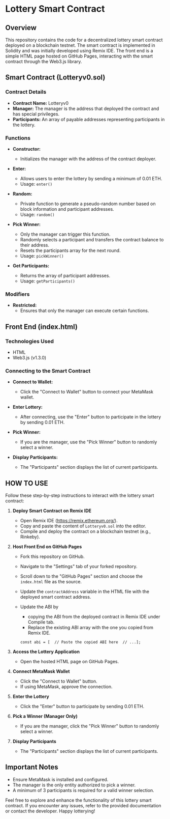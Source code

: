 # Lottery Smart Contract 

## Overview
This repository contains the code for a decentralized lottery smart contract deployed on a blockchain testnet. The smart contract is implemented in Solidity and was initially developed using Remix IDE. The front end is a simple HTML page hosted on GitHub Pages, interacting with the smart contract through the Web3.js library.

## Smart Contract (Lotteryv0.sol)
### Contract Details
- **Contract Name:** Lotteryv0
- **Manager:** The manager is the address that deployed the contract and has special privileges.
- **Participants:** An array of payable addresses representing participants in the lottery.

### Functions
- **Constructor:**
  - Initializes the manager with the address of the contract deployer.

- **Enter:**
  - Allows users to enter the lottery by sending a minimum of 0.01 ETH.
  - Usage: `enter()`

- **Random:**
  - Private function to generate a pseudo-random number based on block information and participant addresses.
  - Usage: `random()`

- **Pick Winner:**
  - Only the manager can trigger this function.
  - Randomly selects a participant and transfers the contract balance to their address.
  - Resets the participants array for the next round.
  - Usage: `pickWinner()`

- **Get Participants:**
  - Returns the array of participant addresses.
  - Usage: `getParticipants()`

### Modifiers
- **Restricted:**
  - Ensures that only the manager can execute certain functions.

## Front End (index.html)
### Technologies Used
- HTML
- Web3.js (v1.3.0)

### Connecting to the Smart Contract
- **Connect to Wallet:**
  - Click the "Connect to Wallet" button to connect your MetaMask wallet.

- **Enter Lottery:**
  - After connecting, use the "Enter" button to participate in the lottery by sending 0.01 ETH.

- **Pick Winner:**
  - If you are the manager, use the "Pick Winner" button to randomly select a winner.

- **Display Participants:**
  - The "Participants" section displays the list of current participants.

## HOW TO USE
Follow these step-by-step instructions to interact with the lottery smart contract:

1. **Deploy Smart Contract on Remix IDE**
   - Open Remix IDE (https://remix.ethereum.org/).
   - Copy and paste the content of `Lotteryv0.sol` into the editor.
   - Compile and deploy the contract on a blockchain testnet (e.g., Rinkeby).

2. **Host Front End on GitHub Pages**
   - Fork this repository on GitHub.
   - Navigate to the "Settings" tab of your forked repository.
   - Scroll down to the "GitHub Pages" section and choose the `index.html` file as the source.
   - Update the `contractAddress` variable in the HTML file with the deployed smart contract address.
   - Update the ABI by
       -  copying the ABI from the deployed contract in Remix IDE under Compile tab.
       -  Replace the existing ABI array with the one you copied from Remix IDE.
         
         const abi = [  // Paste the copied ABI here  // ...];

3. **Access the Lottery Application**
   - Open the hosted HTML page on GitHub Pages.

4. **Connect MetaMask Wallet**
   - Click the "Connect to Wallet" button.
   - If using MetaMask, approve the connection.

5. **Enter the Lottery**
   - Click the "Enter" button to participate by sending 0.01 ETH.

6. **Pick a Winner (Manager Only)**
   - If you are the manager, click the "Pick Winner" button to randomly select a winner.

7. **Display Participants**
   - The "Participants" section displays the list of current participants.

## Important Notes
- Ensure MetaMask is installed and configured.
- The manager is the only entity authorized to pick a winner.
- A minimum of 3 participants is required for a valid winner selection.

Feel free to explore and enhance the functionality of this lottery smart contract. If you encounter any issues, refer to the provided documentation or contact the developer. Happy lotterying!
